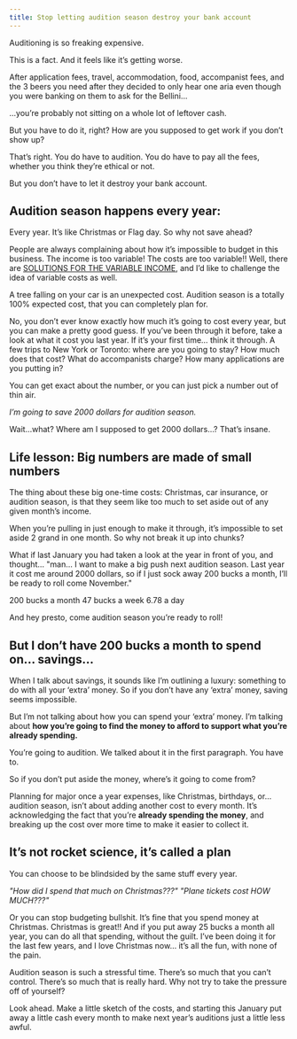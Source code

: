 ```yaml
---
title: Stop letting audition season destroy your bank account
---
```



Auditioning is so freaking expensive. 

This is a fact. And it feels like it’s getting worse. 

After application fees, travel, accommodation, food, accompanist fees, and the 3 beers you need after they decided to only hear one aria even though you were banking on them to ask for the Bellini... 

...you’re probably not sitting on a whole lot of leftover cash. 

But you have to do it, right? How are you supposed to get work if you don’t show up? 

That’s right. You do have to audition. You do have to pay all the fees, whether you think they’re ethical or not. 

But you don’t have to let it destroy your bank account.  

## Audition season happens every year: 

Every year. It’s like Christmas or Flag day. So why not save ahead? 

People are always complaining about how it’s impossible to budget in this business. The income is too variable! The costs are too variable!! Well, there are [SOLUTIONS FOR THE VARIABLE INCOME](http://www.ragstoreasonable.com/survive-variable-income-seven-steps-living-less-nothing/), and I’d like to challenge the idea of variable costs as well. 

A tree falling on your car is an unexpected cost. Audition season is a totally 100% expected cost, that you can completely plan for. 

No, you don’t ever know exactly how much it’s going to cost every year, but you can make a pretty good guess. If you’ve been through it before, take a look at what it cost you last year. If it’s your first time… think it through. A few trips to New York or Toronto: where are you going to stay? How much does that cost? What do accompanists charge? How many applications are you putting in? 

You can get exact about the number, or you can just pick a number out of thin air. 

*I’m going to save 2000 dollars for audition season.*

Wait...what? Where am I supposed to get 2000 dollars...? That’s insane.

## Life lesson: Big numbers are made of small numbers

The thing about these big one-time costs: Christmas, car insurance, or audition season, is that they seem like too much to set aside out of any given month’s income. 

When you’re pulling in just enough to make it through, it’s impossible to set aside 2 grand in one month. So why not break it up into chunks? 

What if last January you had taken a look at the year in front of you, and thought… "man… I want to make a big push next audition season. Last year it cost me around 2000 dollars, so if I just sock away 200 bucks a month, I’ll be ready to roll come November." 

200 bucks a month
47 bucks a week
6.78 a day

And hey presto, come audition season you’re ready to roll!

## But I don’t have 200 bucks a month to spend on... savings...

When I talk about savings, it sounds like I’m outlining a luxury: something to do with all your ‘extra’ money. So if you don’t have any ‘extra’ money, saving seems impossible. 

But I’m not talking about how you can spend your ‘extra’ money. I’m talking about **how you’re going to find the money to afford to support what you’re already spending.** 

You’re going to audition. We talked about it in the first paragraph. You have to. 

So if you don’t put aside the money, where’s it going to come from? 

Planning for major once a year expenses, like Christmas, birthdays, or… audition season, isn’t about adding another cost to every month. It’s acknowledging the fact that you’re **already spending the money**, and breaking up the cost over more time to make it easier to collect it. 

## It’s not rocket science, it’s called a plan

You can choose to be blindsided by the same stuff every year. 

*"How did I spend that much on Christmas???"
"Plane tickets cost HOW MUCH???"*

Or you can stop budgeting bullshit. It’s fine that you spend money at Christmas. Christmas is great!! And if you put away 25 bucks a month all year, you can do all that spending, without the guilt. I’ve been doing it for the last few years, and I love Christmas now… it’s all the fun, with none of the pain. 

Audition season is such a stressful time. There’s so much that you can’t control. There’s so much that is really hard. Why not try to take the pressure off of yourself? 

Look ahead. Make a little sketch of the costs, and starting this January put away a little cash every month to make next year’s auditions just a little less awful. 
